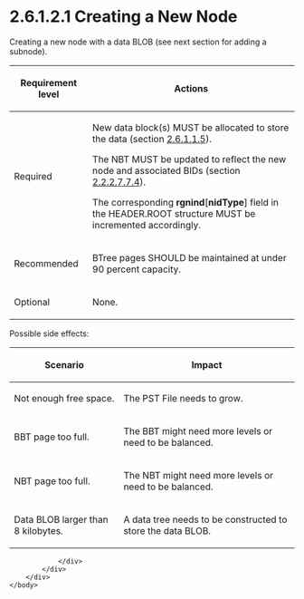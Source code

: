 <html dir="LTR" xmlns:mshelp="http://msdn.microsoft.com/mshelp" xmlns:ddue="http://ddue.schemas.microsoft.com/authoring/2003/5" xmlns:xlink="http://www.w3.org/1999/xlink" xmlns:tool="http://www.microsoft.com/tooltip">
    <head>
        <meta http-equiv="Content-Type" content="text/html; CHARSET=utf-8"></meta>
        <meta name="save" content="history"></meta>
        <title>2.6.1.2.1 Creating a New Node</title>
        <xml>
            <mshelp:toctitle title="2.6.1.2.1 Creating a New Node"></mshelp:toctitle>
            <mshelp:rltitle title="[MS-PST]: Creating a New Node"></mshelp:rltitle>
            <mshelp:keyword index="A" term="b0dca92d-4b15-4880-bf45-c1e786260d02"></mshelp:keyword>
            <mshelp:attr name="DCSext.ContentType" value="open specification"></mshelp:attr>
            <mshelp:attr name="AssetID" value="b0dca92d-4b15-4880-bf45-c1e786260d02"></mshelp:attr>
            <mshelp:attr name="TopicType" value="kbRef"></mshelp:attr>
            <mshelp:attr name="DCSext.Title" value="[MS-PST]: Creating a New Node" />
        </xml>
    </head>
    <body>
        <div id="header">
            <h1 class="heading">2.6.1.2.1 Creating a New Node</h1>
        </div>
        <div id="mainSection">
            <div id="mainBody">
                <div id="allHistory" class="saveHistory"></div>
                <div id="sectionSection0" class="section" name="collapseableSection">
                    

<p>Creating a new node with a data BLOB (see next section for
adding a subnode).</p>

<table>
 <thead>
  <tr>
   <th>
   <p>Requirement level</p>
   </th>
   <th>
   <p><b><span>Actions</span></b></p>
   </th>
  </tr>
 </thead>
 <tr>
  <td>
  <p>Required</p>
  </td>
  <td>
  <p>New data block(s) MUST be allocated to store the data
  (section <a href="fbb1cdf8-1660-489c-bfca-125d05121bf8.htm">2.6.1.1.5</a>).</p>
  <p>The NBT MUST be updated to reflect the new node and
  associated BIDs (section <a href="28fb2116-0998-4485-9844-9711b95603ba.htm">2.2.2.7.7.4</a>).</p>
  <p>The corresponding <b>rgnind</b>[<b>nidType</b>] field
  in the HEADER.ROOT structure MUST be incremented accordingly.</p>
  </td>
 </tr>
 <tr>
  <td>
  <p>Recommended</p>
  </td>
  <td>
  <p>BTree pages SHOULD be maintained at under 90 percent
  capacity.</p>
  </td>
 </tr>
 <tr>
  <td>
  <p>Optional</p>
  </td>
  <td>
  <p>None.</p>
  </td>
 </tr>
</table>

<p>Possible side effects:</p>

<table>
 <thead>
  <tr>
   <th>
   <p>Scenario</p>
   </th>
   <th>
   <p>Impact</p>
   </th>
  </tr>
 </thead>
 <tr>
  <td>
  <p>Not enough free space.</p>
  </td>
  <td>
  <p>The PST File needs to grow.</p>
  </td>
 </tr>
 <tr>
  <td>
  <p>BBT page too full.</p>
  </td>
  <td>
  <p>The BBT might need more levels or need to be balanced.</p>
  </td>
 </tr>
 <tr>
  <td>
  <p>NBT page too full.</p>
  </td>
  <td>
  <p>The NBT might need more levels or need to be balanced.</p>
  </td>
 </tr>
 <tr>
  <td>
  <p>Data BLOB larger than 8 kilobytes.</p>
  </td>
  <td>
  <p>A data tree needs to be constructed to store the data
  BLOB.</p>
  </td>
 </tr>
</table>

<p> </p>


                </div>
            </div>
        </div>
    </body>
</html>